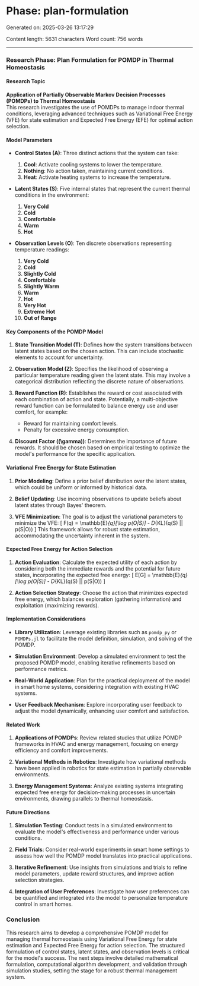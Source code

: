 # Phase: plan-formulation

Generated on: 2025-03-26 13:17:29

Content length: 5631 characters
Word count: 756 words

---

### Research Phase: Plan Formulation for POMDP in Thermal Homeostasis

#### Research Topic
**Application of Partially Observable Markov Decision Processes (POMDPs) to Thermal Homeostasis**  
This research investigates the use of POMDPs to manage indoor thermal conditions, leveraging advanced techniques such as Variational Free Energy (VFE) for state estimation and Expected Free Energy (EFE) for optimal action selection.

#### Model Parameters
- **Control States (A)**: Three distinct actions that the system can take:
  1. **Cool**: Activate cooling systems to lower the temperature.
  2. **Nothing**: No action taken, maintaining current conditions.
  3. **Heat**: Activate heating systems to increase the temperature.

- **Latent States (S)**: Five internal states that represent the current thermal conditions in the environment:
  1. **Very Cold**
  2. **Cold**
  3. **Comfortable**
  4. **Warm**
  5. **Hot**

- **Observation Levels (O)**: Ten discrete observations representing temperature readings:
  1. **Very Cold**
  2. **Cold**
  3. **Slightly Cold**
  4. **Comfortable**
  5. **Slightly Warm**
  6. **Warm**
  7. **Hot**
  8. **Very Hot**
  9. **Extreme Hot**
  10. **Out of Range**

#### Key Components of the POMDP Model
1. **State Transition Model (T)**: Defines how the system transitions between latent states based on the chosen action. This can include stochastic elements to account for uncertainty.
  
2. **Observation Model (Z)**: Specifies the likelihood of observing a particular temperature reading given the latent state. This may involve a categorical distribution reflecting the discrete nature of observations.

3. **Reward Function (R)**: Establishes the reward or cost associated with each combination of action and state. Potentially, a multi-objective reward function can be formulated to balance energy use and user comfort, for example:
   - Reward for maintaining comfort levels.
   - Penalty for excessive energy consumption.

4. **Discount Factor (\(\gamma\))**: Determines the importance of future rewards. It should be chosen based on empirical testing to optimize the model's performance for the specific application.

#### Variational Free Energy for State Estimation
1. **Prior Modeling**: Define a prior belief distribution over the latent states, which could be uniform or informed by historical data.
  
2. **Belief Updating**: Use incoming observations to update beliefs about latent states through Bayes' theorem.

3. **VFE Minimization**: The goal is to adjust the variational parameters to minimize the VFE:
   \[
   F(q) = \mathbb{E}_{q}[\log p(O|S)] - D_{KL}(q(S) || p(S|O))
   \]
   This framework allows for robust state estimation, accommodating the uncertainty inherent in the system.

#### Expected Free Energy for Action Selection
1. **Action Evaluation**: Calculate the expected utility of each action by considering both the immediate rewards and the potential for future states, incorporating the expected free energy:
   \[
   E[G] = \mathbb{E}_{q}[\log p(O|S)] - D_{KL}(q(S) || p(S|O))
   \]
  
2. **Action Selection Strategy**: Choose the action that minimizes expected free energy, which balances exploration (gathering information) and exploitation (maximizing rewards).

#### Implementation Considerations
- **Library Utilization**: Leverage existing libraries such as `pomdp_py` or `POMDPs.jl` to facilitate the model definition, simulation, and solving of the POMDP.
  
- **Simulation Environment**: Develop a simulated environment to test the proposed POMDP model, enabling iterative refinements based on performance metrics.

- **Real-World Application**: Plan for the practical deployment of the model in smart home systems, considering integration with existing HVAC systems.

- **User Feedback Mechanism**: Explore incorporating user feedback to adjust the model dynamically, enhancing user comfort and satisfaction.

#### Related Work
1. **Applications of POMDPs**: Review related studies that utilize POMDP frameworks in HVAC and energy management, focusing on energy efficiency and comfort improvements.
  
2. **Variational Methods in Robotics**: Investigate how variational methods have been applied in robotics for state estimation in partially observable environments.

3. **Energy Management Systems**: Analyze existing systems integrating expected free energy for decision-making processes in uncertain environments, drawing parallels to thermal homeostasis.

#### Future Directions
1. **Simulation Testing**: Conduct tests in a simulated environment to evaluate the model's effectiveness and performance under various conditions.
  
2. **Field Trials**: Consider real-world experiments in smart home settings to assess how well the POMDP model translates into practical applications.

3. **Iterative Refinement**: Use insights from simulations and trials to refine model parameters, update reward structures, and improve action selection strategies.

4. **Integration of User Preferences**: Investigate how user preferences can be quantified and integrated into the model to personalize temperature control in smart homes.

### Conclusion
This research aims to develop a comprehensive POMDP model for managing thermal homeostasis using Variational Free Energy for state estimation and Expected Free Energy for action selection. The structured formulation of control states, latent states, and observation levels is critical for the model's success. The next steps involve detailed mathematical formulation, computational algorithm development, and validation through simulation studies, setting the stage for a robust thermal management system.